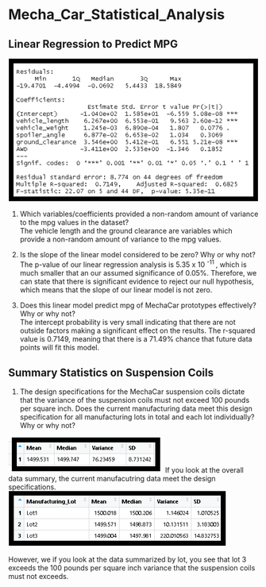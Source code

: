 # Mecha_Car_Statistical_Analysis
## Linear Regression to Predict MPG

<img src ="https://github.com/jennfrbrown/Mecha_Car_Statistical_Analysis/blob/main/ReadMe%20Images/Mulitple%20Linear%20Regression.png">

1. Which variables/coefficients provided a non-random amount of variance to the mpg values in the dataset?
  <br>The vehicle length and the ground clearance are variables which provide a non-random amount of variance to the mpg values.

2. Is the slope of the linear model considered to be zero?  Why or why not?
  <br> The p-value of our linear regression analysis is 5.35 x 10 <sup>-11 </sup>, which is much smaller that an our assumed significance of 0.05%.  Therefore, we can state that there is significant evidence to reject our null hypothesis, which means that the slope of our linear model is not zero.
  
3. Does this linear model predict mpg of MechaCar prototypes effectively? Why or why not?
<br> The intercept probability is very small indicating that there are not outside factors making a significant effect on the results.  The r-squared value is 0.7149, meaning that there is a 71.49% chance that future data points will fit this model. 

## Summary Statistics on Suspension Coils
1. The design specifications for the MechaCar suspension coils dictate that the variance of the suspension coils must not exceed 100 pounds per square inch. Does the current manufacturing data meet this design specification for all manufacturing lots in total and each lot individually? Why or why not?<br>
<img src = "https://github.com/jennfrbrown/Mecha_Car_Statistical_Analysis/blob/main/ReadMe%20Images/Total_Summary.png">
If you look at the overall data summary, the current manufacutring data meet the design specifications.
<img src ="https://github.com/jennfrbrown/Mecha_Car_Statistical_Analysis/blob/main/ReadMe%20Images/Lot_Summary.png">

However, we if you look at the data summarized by lot, you see that lot 3 exceeds the 100 pounds per square inch variance that the suspension coils must not exceeds.
